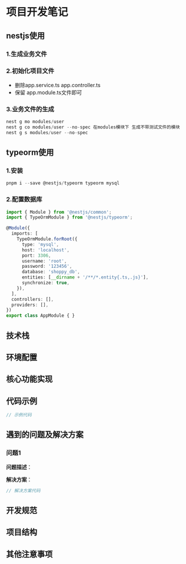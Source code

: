 # 项目开发笔记

## nestjs使用
### 1.生成业务文件

### 2.初始化项目文件
- 删除app.service.ts app.controller.ts 
- 保留 app.module.ts文件即可

### 3.业务文件的生成
```typescript
nest g mo modules/user 
nest g co modules/user --no-spec 在modules模块下 生成不带测试文件的模块
nest g s modules/user --no-spec
```

## typeorm使用

### 1.安装
```typescript
pnpm i --save @nestjs/typeorm typeorm mysql
```

### 2.配置数据库
```typescript
import { Module } from '@nestjs/common';
import { TypeOrmModule } from '@nestjs/typeorm';

@Module({
  imports: [
    TypeOrmModule.forRoot({
      type: 'mysql',
      host: 'localhost',
      port: 3306,
      username: 'root',
      password: '123456',
      database: 'shoppy_db',
      entities: [__dirname + '/**/*.entity{.ts,.js}'],
      synchronize: true,
    }),
  ],
  controllers: [],
  providers: [],
})
export class AppModule { }
```







## 技术栈

## 环境配置

## 核心功能实现

## 代码示例

```typescript
// 示例代码
```

## 遇到的问题及解决方案

### 问题1

**问题描述**：

**解决方案**：

```typescript
// 解决方案代码
```

## 开发规范

## 项目结构

## 其他注意事项
